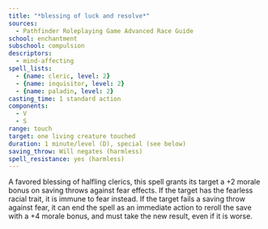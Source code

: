 ```yaml
---
title: "*blessing of luck and resolve*"
sources:
  - Pathfinder Roleplaying Game Advanced Race Guide
school: enchantment
subschool: compulsion
descriptors:
  - mind-affecting
spell_lists:
  - {name: cleric, level: 2}
  - {name: inquisitor, level: 2}
  - {name: paladin, level: 2}
casting_time: 1 standard action
components:
  - V
  - S
range: touch
target: one living creature touched
duration: 1 minute/level (D), special (see below)
saving_throw: Will negates (harmless)
spell_resistance: yes (harmless)
---
```


A favored blessing of halfling clerics, this spell grants its target a +2 morale bonus on saving throws against fear effects. If the target has the fearless racial trait, it is immune to fear instead. If the target fails a saving throw against fear, it can end the spell as an immediate action to reroll the save with a +4 morale bonus, and must take the new result, even if it is worse.
